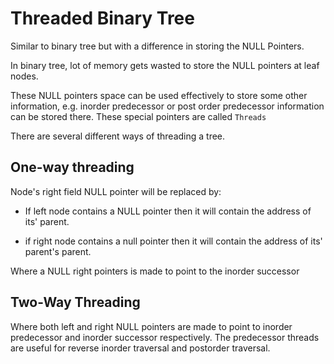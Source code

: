 # Threaded Binary Tree
Similar to binary tree but with a difference in storing the NULL Pointers.

In binary tree, lot of memory gets wasted to store the NULL pointers at leaf nodes.

These NULL pointers space can be used effectively to store some other information, e.g. inorder predecessor or post order predecessor information can be stored there. These special pointers are called `Threads`

There are several different ways of threading a tree.

## One-way threading
Node's right field NULL pointer will be replaced by:

* If left node contains a NULL pointer then it will contain the address of its' parent.

* if right node contains a null pointer then it will contain the address of its' parent's parent.

Where a NULL right pointers is made to point to the inorder successor 


## Two-Way Threading
Where both left and right NULL pointers are made to point to inorder predecessor and inorder successor respectively. The predecessor threads are useful for reverse inorder traversal and postorder traversal.

